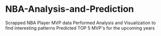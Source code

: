 # NBA-Analysis-and-Prediction
Scrapped NBA Player MVP data
Performed Analysis and Visualization to find interesting patterns
Predicted TOP 5 MVP's for the upcoming years

